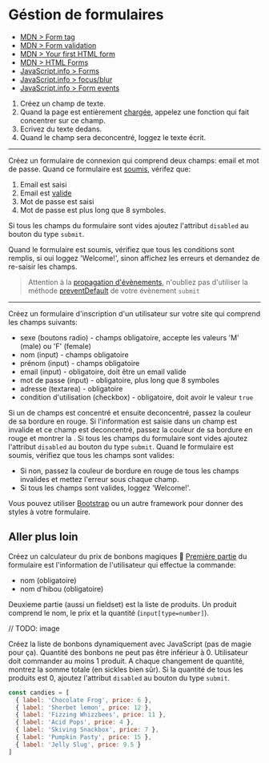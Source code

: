 # Géstion de formulaires

+ [MDN > Form tag](https://developer.mozilla.org/en-US/docs/Web/HTML/Element/form)
+ [MDN > Form validation](https://developer.mozilla.org/en-US/docs/Learn/HTML/Forms/Form_validation)
+ [MDN > Your first HTML form](https://developer.mozilla.org/en-US/docs/Learn/HTML/Forms/Your_first_HTML_form)
+ [MDN > HTML Forms](https://www.w3schools.com/html/html_forms.asp)
+ [JavaScript.info > Forms](http://javascript.info/form-elements)
+ [JavaScript.info > focus/blur](http://javascript.info/focus-blur)
+ [JavaScript.info > Form events](http://javascript.info/forms-submit) 

1. Créez un champ de texte. 
2. Quand la page est entièrement [chargée](https://developer.mozilla.org/en-US/docs/Web/API/GlobalEventHandlers/onload), appelez une fonction qui fait concentrer sur ce champ. 
3. Ecrivez du texte dedans. 
4. Quand le champ sera deconcentré, loggez le texte écrit.

---

Créez un formulaire de connexion qui comprend deux champs: email et mot de passe.
Quand ce formulaire est [soumis](https://developer.mozilla.org/en-US/docs/Web/Events/submit), vérifez que:
1. Email est saisi 
2. Email est [valide](https://stackoverflow.com/questions/46155/how-to-validate-an-email-address-in-javascript)
3. Mot de passe est saisi
4. Mot de passe est plus long que 8 symboles.

Si tous les champs du formulaire sont vides ajoutez l'attribut `disabled` au bouton du type `submit`.

Quand le formulaire est soumis, vérifiez que tous les conditions sont remplis, si oui loggez 'Welcome!', sinon affichez les erreurs et demandez de re-saisir les champs.

> Attention à la [propagation d'évènements](https://developer.mozilla.org/en-US/docs/Learn/JavaScript/Building_blocks/Events#Event_bubbling_and_capture), n'oubliez pas d'utiliser la méthode [preventDefault](https://developer.mozilla.org/en-US/docs/Web/API/Event/preventDefault) de votre évènement `submit`

---

Créez un formulaire d'inscription d'un utilisateur sur votre site qui comprend les champs suivants:

+ sexe (boutons radio) - champs obligatoire, accepte les valeurs 'M' (male) ou 'F' (female)
+ nom (input) - champs obligatoire
+ prénom (input) - champs obligatoire
+ email (input) - obligatoire, doit être un email valide 
+ mot de passe (input) - obligatoire, plus long que 8 symboles
+ adresse (textarea) - obligatoire
+ condition d'utilisation (checkbox) - obligatoire, doit avoir le valeur `true`

Si un de champs est concentré et ensuite deconcentré, passez la couleur de sa bordure en rouge.
Si l'information est saisie dans un champ est invalide et ce champ est deconcentré, passez la couleur de sa bordure en rouge et montrer la .
Si tous les champs du formulaire sont vides ajoutez l'attribut `disabled` au bouton du type `submit`.
Quand le formulaire est soumis, vérifiez que tous les champs sont valides:
+ Si non, passez la couleur de bordure en rouge de tous les champs invalides et mettez l'erreur sous chaque champ.
+ Si tous les champs sont valides, loggez 'Welcome!'.

Vous pouvez utiliser [Bootstrap](https://getbootstrap.com/docs/4.1/components/forms/) ou un autre framework pour donner des styles à votre formulaire.

## Aller plus loin

Créez un calculateur du prix de bonbons magiques 🔮
[Première partie](https://developer.mozilla.org/en-US/docs/Web/HTML/Element/fieldset) du formulaire est l'information de l'utilisateur qui effectue la commande: 
+ nom (obligatoire)
+ nom d'hibou (obligatoire)

Deuxìeme partie (aussi un fieldset) est la liste de produits. Un produit comprend le nom, le prix et la quantité (`input[type=number]`).

// TODO: image

Créez la liste de bonbons dynamiquement avec JavaScript (pas de magie pour ça).
Quantité des bonbons ne peut pas être inférieur à 0.
Utilisateur doit commander au moins 1 produit.
A chaque changement de quantité, montrez la somme totale (en sickles bien sûr).
Si la quantité de tous les produits est 0, ajoutez l'attribut `disabled` au bouton du type `submit`.

```js
const candies = [
  { label: 'Chocolate Frog', price: 6 },
  { label: 'Sherbet lemon', price: 12 },
  { label: 'Fizzing Whizzbees', price: 11 },
  { label: 'Acid Pops', price: 4 },
  { label: 'Skiving Snackbox', price: 7 },
  { label: 'Pumpkin Pasty', price: 15 },
  { label: 'Jelly Slug', price: 9.5 }
]
```


